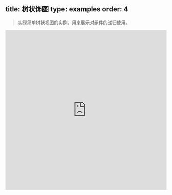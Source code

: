 title: 树状饰图
type: examples
order: 4
---

> 实现简单树状视图的实例，用来展示对组件的递归使用。

<iframe width="100%" height="500" src="http://jsfiddle.net/yyx990803/2e53p4wq/embedded/result,html,js,css" allowfullscreen="allowfullscreen" frameborder="0"></iframe>